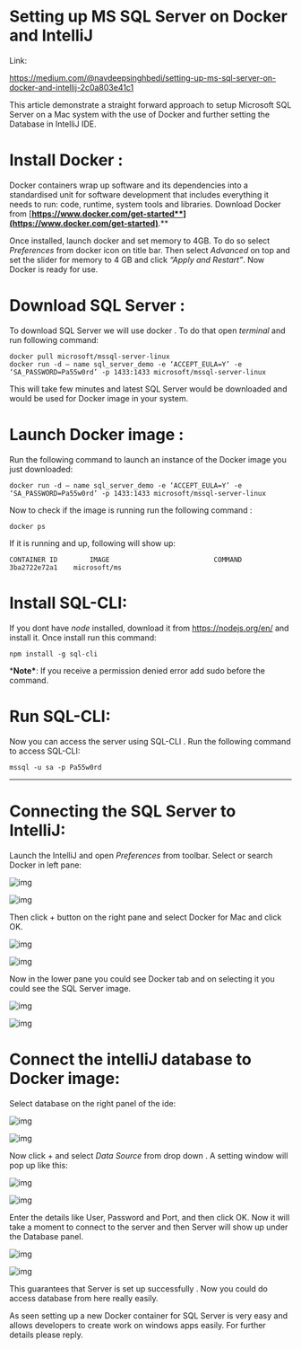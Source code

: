 # Setting up MS SQL Server on Docker and IntelliJ

Link:

https://medium.com/@navdeepsinghbedi/setting-up-ms-sql-server-on-docker-and-intellij-2c0a803e41c1



This article demonstrate a straight forward approach to setup Microsoft SQL Server on a Mac system with the use of Docker and further setting the Database in IntelliJ IDE.

# Install Docker :

Docker containers wrap up software and its dependencies into a standardised unit for software development that includes everything it needs to run: code, runtime, system tools and libraries. Download Docker from [**https://www.docker.com/get-started**](https://www.docker.com/get-started)**.**

Once installed, launch docker and set memory to 4GB. To do so select *Preferences* from docker icon on title bar. Then select *Advanced* on top and set the slider for memory to 4 GB and click *“Apply and Restart”*. Now Docker is ready for use.

# Download SQL Server :

To download SQL Server we will use docker . To do that open *terminal* and run following command:

```
docker pull microsoft/mssql-server-linux
docker run -d — name sql_server_demo -e ‘ACCEPT_EULA=Y’ -e ‘SA_PASSWORD=Pa55w0rd’ -p 1433:1433 microsoft/mssql-server-linux
```

This will take few minutes and latest SQL Server would be downloaded and would be used for Docker image in your system.

# Launch Docker image :

Run the following command to launch an instance of the Docker image you just downloaded:

```
docker run -d — name sql_server_demo -e ‘ACCEPT_EULA=Y’ -e ‘SA_PASSWORD=Pa55w0rd’ -p 1433:1433 microsoft/mssql-server-linux
```

Now to check if the image is running run the following command :

```
docker ps
```

If it is running and up, following will show up:

```
CONTAINER ID        IMAGE                          COMMAND                  3ba2722e72a1    microsoft/ms
```

# **Install SQL-CLI:**

If you dont have *node* installed, download it from https://nodejs.org/en/ and install it. Once install run this command:

```
npm install -g sql-cli
```

***Note\***: If you receive a permission denied error add sudo before the command.

# Run SQL-CLI:

Now you can access the server using SQL-CLI . Run the following command to access SQL-CLI:

```
mssql -u sa -p Pa55w0rd
```

------

# Connecting the SQL Server to IntelliJ:

Launch the IntelliJ and open *Preferences* from toolbar. Select or search Docker in left pane:

![img](https://miro.medium.com/max/22/1*kDUZ_wsxcZTATehO7EaarA.png?q=20)

![img](https://miro.medium.com/max/310/1*kDUZ_wsxcZTATehO7EaarA.png)

Then click + button on the right pane and select Docker for Mac and click OK.

![img](https://miro.medium.com/max/60/1*dwdJgrN_wZ-y032FwxtZHA.png?q=20)

![img](https://miro.medium.com/max/1164/1*dwdJgrN_wZ-y032FwxtZHA.png)

Now in the lower pane you could see Docker tab and on selecting it you could see the SQL Server image.

![img](https://miro.medium.com/max/60/1*5f287mn-Tf5nXuCI7LMqhQ.png?q=20)

![img](https://miro.medium.com/max/2810/1*5f287mn-Tf5nXuCI7LMqhQ.png)

# **Connect the intelliJ database to Docker image:**

Select database on the right panel of the ide:

![img](https://miro.medium.com/max/14/1*6SFomzylhpnqfeM2BTj7Wg.png?q=20)

![img](https://miro.medium.com/max/122/1*6SFomzylhpnqfeM2BTj7Wg.png)

Now click + and select *Data Source* from drop down . A setting window will pop up like this:

![img](https://miro.medium.com/max/60/1*w1OjckWiBW4_ewcMjB8k8Q.png?q=20)

![img](https://miro.medium.com/max/1608/1*w1OjckWiBW4_ewcMjB8k8Q.png)

Enter the details like User, Password and Port, and then click OK. Now it will take a moment to connect to the server and then Server will show up under the Database panel.

![img](https://miro.medium.com/max/60/1*dxhyOInTIvhDjJrTMIYfGw.png?q=20)

![img](https://miro.medium.com/max/668/1*dxhyOInTIvhDjJrTMIYfGw.png)

This guarantees that Server is set up successfully . Now you could do access database from here really easily.

As seen setting up a new Docker container for SQL Server is very easy and allows developers to create work on windows apps easily. For further details please reply.